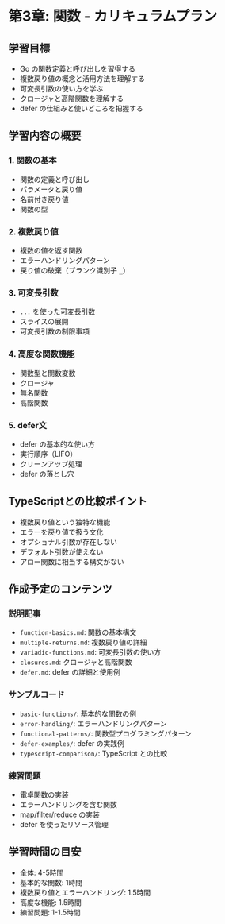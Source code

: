 # 第3章: 関数 - カリキュラムプラン

## 学習目標

- Go の関数定義と呼び出しを習得する
- 複数戻り値の概念と活用方法を理解する
- 可変長引数の使い方を学ぶ
- クロージャと高階関数を理解する
- defer の仕組みと使いどころを把握する

## 学習内容の概要

### 1. 関数の基本
- 関数の定義と呼び出し
- パラメータと戻り値
- 名前付き戻り値
- 関数の型

### 2. 複数戻り値
- 複数の値を返す関数
- エラーハンドリングパターン
- 戻り値の破棄（ブランク識別子 `_`）

### 3. 可変長引数
- `...` を使った可変長引数
- スライスの展開
- 可変長引数の制限事項

### 4. 高度な関数機能
- 関数型と関数変数
- クロージャ
- 無名関数
- 高階関数

### 5. defer文
- defer の基本的な使い方
- 実行順序（LIFO）
- クリーンアップ処理
- defer の落とし穴

## TypeScriptとの比較ポイント

- 複数戻り値という独特な機能
- エラーを戻り値で扱う文化
- オプショナル引数が存在しない
- デフォルト引数が使えない
- アロー関数に相当する構文がない

## 作成予定のコンテンツ

### 説明記事
- `function-basics.md`: 関数の基本構文
- `multiple-returns.md`: 複数戻り値の詳細
- `variadic-functions.md`: 可変長引数の使い方
- `closures.md`: クロージャと高階関数
- `defer.md`: defer の詳細と使用例

### サンプルコード
- `basic-functions/`: 基本的な関数の例
- `error-handling/`: エラーハンドリングパターン
- `functional-patterns/`: 関数型プログラミングパターン
- `defer-examples/`: defer の実践例
- `typescript-comparison/`: TypeScript との比較

### 練習問題
- 電卓関数の実装
- エラーハンドリングを含む関数
- map/filter/reduce の実装
- defer を使ったリソース管理

## 学習時間の目安

- 全体: 4-5時間
- 基本的な関数: 1時間
- 複数戻り値とエラーハンドリング: 1.5時間
- 高度な機能: 1.5時間
- 練習問題: 1-1.5時間